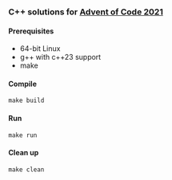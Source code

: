 ### C++ solutions for [Advent of Code 2021](https://adventofcode.com/2021)

#### Prerequisites
* 64-bit Linux
* g++ with c++23 support
* make

#### Compile
    make build

#### Run
    make run

#### Clean up
    make clean

